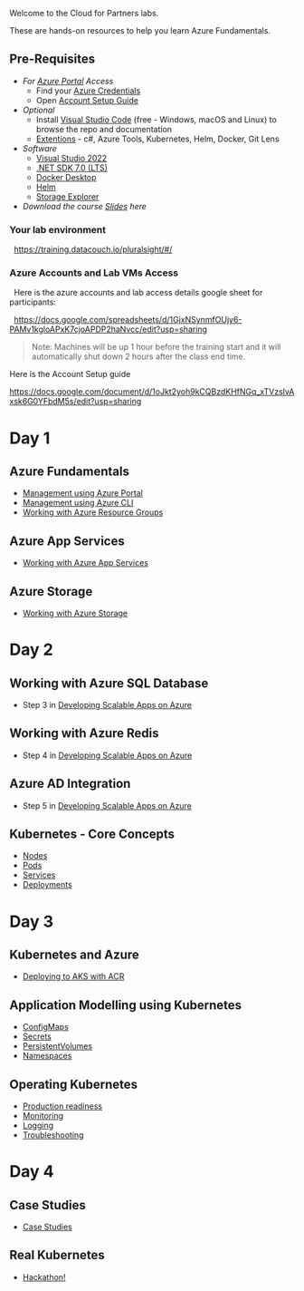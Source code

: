 Welcome to the Cloud for Partners labs.

These are hands-on resources to help you learn Azure Fundamentals.

## Pre-Requisites
- _For [Azure Portal](https://portal.azure.com) Access_
    - Find your [Azure Credentials](https://docs.google.com/spreadsheets/d/154uyiBn-v6GGdCuf3qvQ28maXLrY80CQMu3jFqCP684/edit?usp=sharing)
    - Open [Account Setup Guide](https://docs.google.com/document/d/1oJkt2yoh9kCQBzdKHfNGq_xTVzslvAxsk6G0YFbdM5s/edit?usp=sharing)
- _Optional_
    - Install [Visual Studio Code](https://code.visualstudio.com) (free - Windows, macOS and Linux) to browse the repo and documentation
    - [Extentions](https://code.visualstudio.com/docs/editor/extension-marketplace) - c#, Azure Tools, Kubernetes, Helm, Docker, Git Lens
- _Software_
    - [Visual Studio 2022](https://visualstudio.microsoft.com/vs/)
    - [.NET SDK 7.0 (LTS)](https://dotnet.microsoft.com/en-us/download)
    - [Docker Desktop](https://www.docker.com/products/docker-desktop)
    - [Helm](https://helm.sh/docs/intro/install/) 
    - [Storage Explorer](https://azure.microsoft.com/en-us/features/storage-explorer/)
- _Download the course [Slides](https://drive.google.com/drive/folders/1-Uw1UlYwSCWoQz62NmMZn93eYkVXf032?usp=sharing) here_


### Your lab environment 
 
https://training.datacouch.io/pluralsight/#/ 


### Azure Accounts and Lab VMs Access
 
Here is the azure accounts and lab access details google sheet for participants:

 
https://docs.google.com/spreadsheets/d/1GjxNSynmfOUjy6-PAMv1kgloAPxK7cjoAPDP2haNvcc/edit?usp=sharing 

> Note: Machines will be up 1 hour before the training start and it will automatically shut down 2 hours after the class end time.

Here is the Account Setup guide

https://docs.google.com/document/d/1oJkt2yoh9kCQBzdKHfNGq_xTVzslvAxsk6G0YFbdM5s/edit?usp=sharing 

# Day 1

## Azure Fundamentals

- [Management using Azure Portal](labs/management/azureportal/README.md)
- [Management using Azure CLI](labs/management/azurecli/README.md)
- [Working with Azure Resource Groups](labs/resourcegroups/README.md)

## Azure App Services

- [Working with Azure App Services](labs/paas/README.md)

## Azure Storage
  
- [Working with Azure Storage](labs/storage/README.md)

# Day 2

## Working with Azure SQL Database
  
- Step 3 in [Developing Scalable Apps on Azure](labs/paas/README.md)

## Working with Azure Redis
  
- Step 4 in [Developing Scalable Apps on Azure](labs/paas/README.md)


## Azure AD Integration
- Step 5 in [Developing Scalable Apps on Azure](labs/paas/README.md)

## Kubernetes - Core Concepts

- [Nodes](labs/aks/nodes/README.md)
- [Pods](labs/aks/pods/README.md)
- [Services](labs/aks/services/README.md)
- [Deployments](labs/aks/deployments/README.md)


# Day 3
## Kubernetes and Azure
- [Deploying to AKS with ACR](labs/aks/core/README.md)

## Application Modelling using Kubernetes

- [ConfigMaps](labs/aks/configmaps/README.md)
- [Secrets](labs/aks/secrets/README.md)
- [PersistentVolumes](labs/aks/persistentvolumes/README.md)
- [Namespaces](labs/aks/namespaces/README.md)


## Operating Kubernetes

- [Production readiness](labs/aks/productionizing/README.md)
- [Monitoring](labs/aks/monitoring/README.md)
- [Logging](labs/aks/logging/README.md)
- [Troubleshooting](labs/aks/troubleshooting/)


# Day 4
## Case Studies
- [Case Studies](casestudies/README.md)

## Real Kubernetes

- [Hackathon!](hackathon/README.md)
